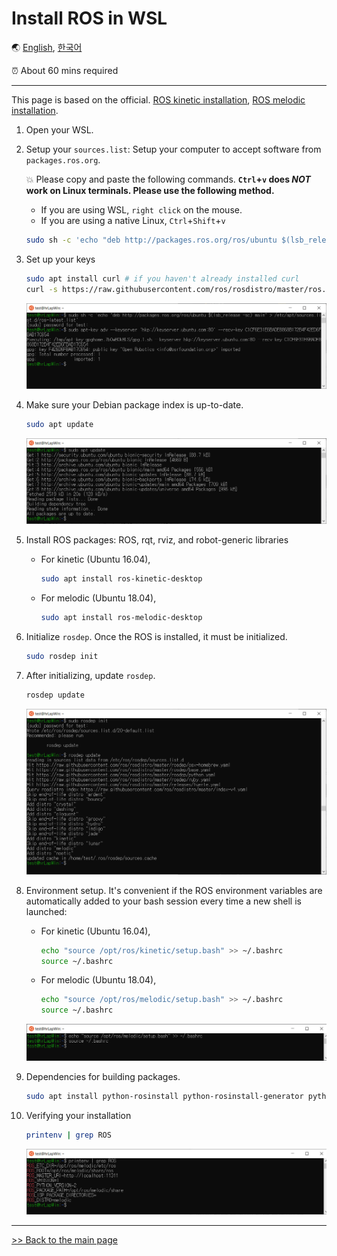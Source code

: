# Install ROS in WSL

🌏 [English](ROS_in_WSL.md), [한국어](ROS_in_WSL.kr.md)

⏰ About 60 mins required

---

This page is based on the official. [ROS kinetic installation](http://wiki.ros.org/kinetic/Installation), [ROS melodic installation](http://wiki.ros.org/melodic/Installation).

1. Open your WSL.
2. Setup your `sources.list`: Setup your computer to accept software from `packages.ros.org`.

    💥 Please copy and paste the following commands. **`Ctrl`+`v` does *NOT* work on Linux terminals. Please use the following method.**

    - If you are using WSL, `right click` on the mouse.
    - If you are using a native Linux, `Ctrl`+`Shift`+`v`

    ```bash
    sudo sh -c 'echo "deb http://packages.ros.org/ros/ubuntu $(lsb_release -sc) main" > /etc/apt/sources.list.d/ros-latest.list'
    ```

3. Set up your keys

    ```bash
    sudo apt install curl # if you haven't already installed curl
    curl -s https://raw.githubusercontent.com/ros/rosdistro/master/ros.asc | sudo apt-key add -
    ```

    ![ros](/img/ros/ros01.PNG)

4. Make sure your Debian package index is up-to-date.

    ```bash
    sudo apt update
    ```

    ![ros](/img/ros/ros02.PNG)

5. Install ROS packages: ROS, rqt, rviz, and robot-generic libraries

    - For kinetic (Ubuntu 16.04),
        ```bash
        sudo apt install ros-kinetic-desktop
        ```
    - For melodic (Ubuntu 18.04),
        ```bash
        sudo apt install ros-melodic-desktop
        ```

6. Initialize `rosdep`. Once the ROS is installed, it must be initialized.

    ```bash
    sudo rosdep init
    ```

7. After initializing, update `rosdep`.

    ```bash
    rosdep update
    ```

    ![rosdep](/img/ros/ros03.PNG)

8. Environment setup. It's convenient if the ROS environment variables are automatically added to your bash session every time a new shell is launched:

    - For kinetic (Ubuntu 16.04),
        ```bash
        echo "source /opt/ros/kinetic/setup.bash" >> ~/.bashrc
        source ~/.bashrc
        ```
    - For melodic (Ubuntu 18.04),
        ```bash
        echo "source /opt/ros/melodic/setup.bash" >> ~/.bashrc
        source ~/.bashrc
        ```

    ![source](/img/ros/ros04.PNG)

9. Dependencies for building packages.

    ```bash
    sudo apt install python-rosinstall python-rosinstall-generator python-wstool build-essential
    ```

10. Verifying your installation

    ```bash
    printenv | grep ROS
    ```

    ![check ros](/img/ros/ros05.PNG)

---

[>> Back to the main page](/README.md)
